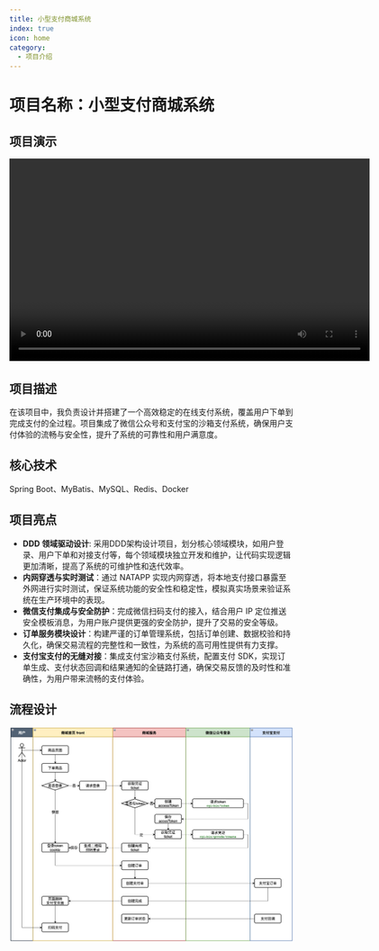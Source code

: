 ```yaml
---
title: 小型支付商城系统
index: true
icon: home
category:
  - 项目介绍
---
```


# 项目名称：小型支付商城系统

## 项目演示

<video src="/assets/video/small演示.mp4" controls="controls" width="640" height="360"></video>

## 项目描述

在该项目中，我负责设计并搭建了一个高效稳定的在线支付系统，覆盖用户下单到完成支付的全过程。项目集成了微信公众号和支付宝的沙箱支付系统，确保用户支付体验的流畅与安全性，提升了系统的可靠性和用户满意度。

## 核心技术

Spring Boot、MyBatis、MySQL、Redis、Docker

## 项目亮点

- **DDD 领域驱动设计**: 采用DDD架构设计项目，划分核心领域模块，如用户登录、用户下单和对接支付等，每个领域模块独立开发和维护，让代码实现逻辑更加清晰，提高了系统的可维护性和迭代效率。
- **内网穿透与实时测试**：通过 NATAPP 实现内网穿透，将本地支付接口暴露至外网进行实时测试，保证系统功能的安全性和稳定性，模拟真实场景来验证系统在生产环境中的表现。
- **微信支付集成与安全防护**：完成微信扫码支付的接入，结合用户 IP 定位推送安全模板消息，为用户账户提供更强的安全防护，提升了交易的安全等级。
- **订单服务模块设计**：构建严谨的订单管理系统，包括订单创建、数据校验和持久化，确保交易流程的完整性和一致性，为系统的高可用性提供有力支撑。
- **支付宝支付的无缝对接**：集成支付宝沙箱支付系统，配置支付 SDK，实现订单生成、支付状态回调和结果通知的全链路打通，确保交易反馈的及时性和准确性，为用户带来流畅的支付体验。

## 流程设计

![流程图](/assets/images/小型支付商城流程图.png)
